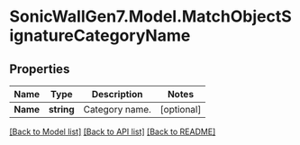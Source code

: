 # SonicWallGen7.Model.MatchObjectSignatureCategoryName

## Properties

Name | Type | Description | Notes
------------ | ------------- | ------------- | -------------
**Name** | **string** | Category name. | [optional] 

[[Back to Model list]](../README.md#documentation-for-models) [[Back to API list]](../README.md#documentation-for-api-endpoints) [[Back to README]](../README.md)

